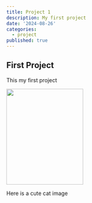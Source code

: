 ```yaml
---
title: Project 1
description: My first project
date: '2024-08-26'
categories:
  - project
published: true
---
```


## First Project

This my first project

<img src="https://images.unsplash.com/photo-1529778873920-4da4926a72c2?q=80&w=2853&auto=format&fit=crop&ixlib=rb-4.0.3&ixid=M3wxMjA3fDB8MHxwaG90by1wYWdlfHx8fGVufDB8fHx8fA%3D%3D =100x150" width="200" height="250">

Here is a cute cat image